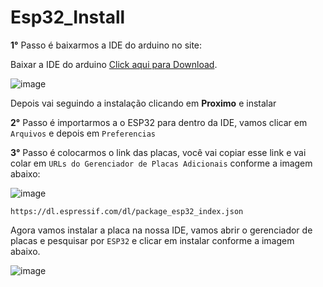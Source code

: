 # Esp32_Install

**1°** Passo é baixarmos a IDE do arduino no site:

Baixar a IDE do arduino [Click aqui para Download](https://www.arduino.cc/en/software).

![image](https://github.com/user-attachments/assets/0e2cdf2f-852b-472e-8e5b-20c97f26a453)

Depois vai seguindo a instalação clicando em **Proximo** e instalar

**2°** Passo é importarmos a o ESP32 para dentro da IDE, vamos clicar em `Arquivos` e depois em `Preferencias`

**3°** Passo é colocarmos o link das placas, você vai copiar esse link e vai colar em `URLs do Gerenciador de Placas Adicionais` conforme a imagem abaixo:

![image](https://github.com/user-attachments/assets/4be405f4-97b5-42e1-829e-67b4afb82a6a)


```
https://dl.espressif.com/dl/package_esp32_index.json
```

Agora vamos instalar a placa na nossa IDE, vamos abrir o gerenciador de placas e pesquisar por `ESP32` e clicar em instalar conforme a imagem abaixo.

![image](https://github.com/user-attachments/assets/c55b93de-eae8-4352-acc4-5ed509b04ceb)
